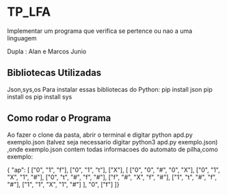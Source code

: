 # TP_LFA
Implementar um programa que verifica se pertence ou nao a uma linguagem

Dupla : Alan e Marcos Junio

## Bibliotecas Utilizadas
Json,sys,os
Para instalar essas bibliotecas do Python:
pip install json
pip install os
pip install sys
## Como rodar o Programa

 Ao fazer o clone da pasta, abrir o terminal e digitar python apd.py exemplo.json (talvez seja necessario digitar python3 apd.py exemplo.json) ,onde exemplo.json contem todas informacoes do automato de pilha,como exemplo:


 { "ap": [
 ["0", "1", "f"],
 ["0", "1", "t"],
 ["X"],
 [
 ["0", "0", "#", "0", "X"],
 ["0", "1", "X", "1", "#"],
 ["0", "t", "#", "f", "#"],
 ["f", "#", "X", "f", "#"],
 ["1", "t", "#", "f", "#"],
 ["1", "1", "X", "1", "#"]
 ],
 "0",
 ["f"]
]}

